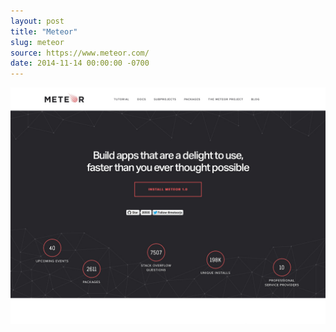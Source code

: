 ```yaml
---
layout: post
title: "Meteor"
slug: meteor
source: https://www.meteor.com/
date: 2014-11-14 00:00:00 -0700
---
```


<img src="/screenshots/meteor.jpg">
